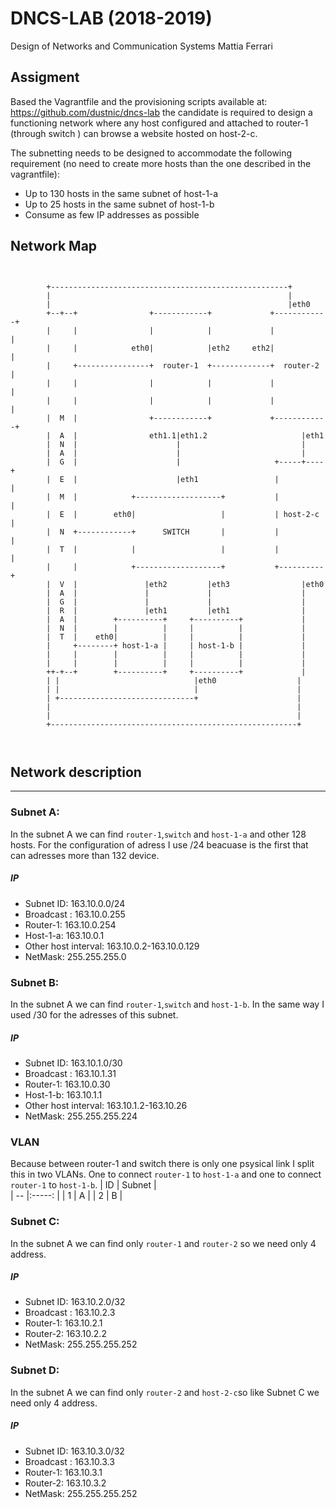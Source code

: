 # DNCS-LAB (2018-2019)
Design of Networks and Communication Systems 
Mattia Ferrari
## Assigment
Based the Vagrantfile and the provisioning scripts available at: https://github.com/dustnic/dncs-lab the candidate is required to design a functioning network where any host configured and attached to router-1 (through switch ) can browse a website hosted on host-2-c.

The subnetting needs to be designed to accommodate the following requirement (no need to create more hosts than the one described in the vagrantfile):
  - Up to 130 hosts in the same subnet of host-1-a
  - Up to 25 hosts in the same subnet of host-1-b
  - Consume as few IP addresses as possible
## Network Map
```


        +-----------------------------------------------------+
        |                                                     |
        |                                                     |eth0
        +--+--+                +------------+             +------------+
        |     |                |            |             |            |
        |     |            eth0|            |eth2     eth2|            |
        |     +----------------+  router-1  +-------------+  router-2  |
        |     |                |            |             |            |
        |     |                |            |             |            |
        |  M  |                +------------+             +------------+
        |  A  |                eth1.1|eth1.2                     |eth1
        |  N  |                      |                           |
        |  A  |                      |                           |
        |  G  |                      |                     +-----+----+
        |  E  |                      |eth1                 |          |
        |  M  |            +-------------------+           |          |
        |  E  |        eth0|                   |           | host-2-c |
        |  N  +------------+      SWITCH       |           |          |
        |  T  |            |                   |           |          |
        |     |            +-------------------+           +----------+
        |  V  |               |eth2         |eth3                |eth0
        |  A  |               |             |                    |
        |  G  |               |             |                    |
        |  R  |               |eth1         |eth1                |
        |  A  |        +----------+     +----------+             |
        |  N  |        |          |     |          |             |
        |  T  |    eth0|          |     |          |             |
        |     +--------+ host-1-a |     | host-1-b |             |
        |     |        |          |     |          |             |
        |     |        |          |     |          |             |
        ++-+--+        +----------+     +----------+             |
        | |                              |eth0                  |
        | |                              |                      |
        | +------------------------------+                      |
        |                                                       |
        |                                                       |
        +-------------------------------------------------------+



```

## Network description
----
### Subnet A:
In the subnet A we can find `router-1`,`switch` and `host-1-a` and other 128 hosts.
For the configuration of adress I use /24 beacuase is the first that can adresses more than 132 device.
##### IP
- Subnet ID: 163.10.0.0/24
- Broadcast : 163.10.0.255
- Router-1: 163.10.0.254
- Host-1-a: 163.10.0.1
- Other host interval: 163.10.0.2-163.10.0.129
- NetMask: 255.255.255.0
### Subnet B:
In the subnet A we can find `router-1`,`switch` and `host-1-b`.
In the same way I used /30 for the adresses of this subnet.
##### IP
- Subnet ID: 163.10.1.0/30
- Broadcast : 163.10.1.31
- Router-1: 163.10.0.30
- Host-1-b: 163.10.1.1
- Other host interval: 163.10.1.2-163.10.26
- NetMask: 255.255.255.224
### VLAN
Because between router-1 and switch there is only one psysical link I split this in two VLANs. One to connect `router-1` to `host-1-a` and one to connect `router-1` to `host-1-b`.
| ID | Subnet |  
| -- |:-----: | 
| 1  | A      | 
| 2  | B      |   
### Subnet C:
In the subnet A we can find only `router-1` and `router-2` so we need only 4 address.
##### IP
- Subnet ID: 163.10.2.0/32
- Broadcast : 163.10.2.3
- Router-1: 163.10.2.1
- Router-2: 163.10.2.2
- NetMask: 255.255.255.252
### Subnet D:
In the subnet A we can find only `router-2` and `host-2-c`so like Subnet C we need only 4 address.
##### IP
- Subnet ID: 163.10.3.0/32
- Broadcast : 163.10.3.3
- Router-1: 163.10.3.1
- Router-2: 163.10.3.2
- NetMask: 255.255.255.252





